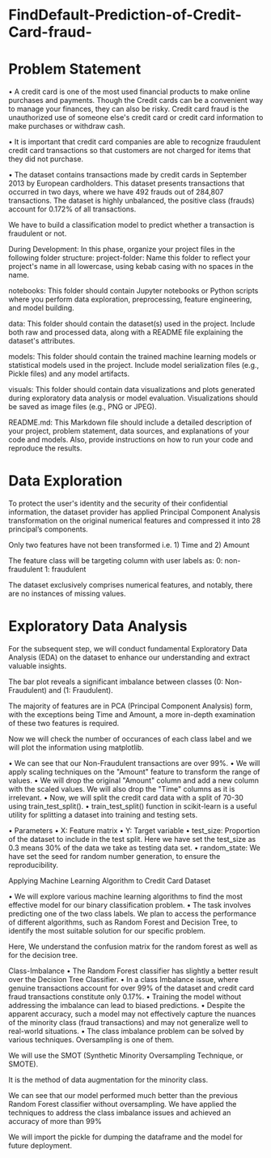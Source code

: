 # FindDefault-Prediction-of-Credit-Card-fraud-

# Problem Statement
• A credit card is one of the most used financial products to make online purchases and payments. Though the Credit cards can be a convenient way to manage your finances, they can also be risky. Credit card fraud is the unauthorized use of someone else's credit card or credit card information to make purchases or withdraw cash.

• It is important that credit card companies are able to recognize fraudulent credit card transactions so that customers are not charged for items that they did not purchase.

• The dataset contains transactions made by credit cards in September 2013 by European cardholders. This dataset presents transactions that occurred in two days, where we have 492 frauds out of 284,807 transactions. The dataset is highly unbalanced, the positive class (frauds) account for 0.172% of all transactions.

We have to build a classification model to predict whether a transaction is fraudulent or not.

During Development: In this phase, organize your project files in the following folder structure: project-folder: Name this folder to reflect your project's name in all lowercase, using kebab casing with no spaces in the name.

notebooks: This folder should contain Jupyter notebooks or Python scripts where you perform data exploration, preprocessing, feature engineering, and model building.

data: This folder should contain the dataset(s) used in the project. Include both raw and processed data, along with a README file explaining the dataset's attributes.

models: This folder should contain the trained machine learning models or statistical models used in the project. Include model serialization files (e.g., Pickle files) and any model artifacts.

visuals: This folder should contain data visualizations and plots generated during exploratory data analysis or model evaluation. Visualizations should be saved as image files (e.g., PNG or JPEG).

README.md: This Markdown file should include a detailed description of your project, problem statement, data sources, and explanations of your code and models. Also, provide instructions on how to run your code and reproduce the results.

# Data Exploration

To protect the user's identity and the security of their confidential information, the dataset provider has applied Principal Component Analysis transformation on the original numerical features and compressed it into 28 principal’s components.

Only two features have not been transformed i.e. 1) Time and 2) Amount

The feature class will be targeting column with user labels as: 0: non-fraudulent 1: fraudulent

The dataset exclusively comprises numerical features, and notably, there are no instances of missing values.

# Exploratory Data Analysis

For the subsequent step, we will conduct fundamental Exploratory Data Analysis (EDA) on the dataset to enhance our understanding and extract valuable insights.

The bar plot reveals a significant imbalance between classes (0: Non-Fraudulent) and (1: Fraudulent).

The majority of features are in PCA (Principal Component Analysis) form, with the exceptions being Time and Amount, a more in-depth examination of these two features is required.

Now we will check the number of occurances of each class label and we will plot the information using matplotlib.

• We can see that our Non-Fraudulent transactions are over 99%. • We will apply scaling techniques on the "Amount" feature to transform the range of values. • We will drop the original "Amount" column and add a new column with the scaled values. We will also drop the "Time" columns as it is irrelevant. • Now, we will split the credit card data with a split of 70-30 using train_test_split(). • train_test_split() function in scikit-learn is a useful utility for splitting a dataset into training and testing sets.

• Parameters • X: Feature matrix • Y: Target variable • test_size: Proportion of the dataset to include in the test split. Here we have set the test_size as 0.3 means 30% of the data we take as testing data set. • random_state: We have set the seed for random number generation, to ensure the reproducibility.

Applying Machine Learning Algorithm to Credit Card Dataset

• We will explore various machine learning algorithms to find the most effective model for our binary classification problem. • The task involves predicting one of the two class labels. We plan to access the performance of different algorithms, such as Random Forest and Decision Tree, to identify the most suitable solution for our specific problem.

Here, We understand the confusion matrix for the random forest as well as for the decision tree.

Class-Imbalance • The Random Forest classifier has slightly a better result over the Decision Tree Classifier. • In a class Imbalance issue, where genuine transactions account for over 99% of the dataset and credit card fraud transactions constitute only 0.17%. • Training the model without addressing the imbalance can lead to biased predictions. • Despite the apparent accuracy, such a model may not effectively capture the nuances of the minority class (fraud transactions) and may not generalize well to real-world situations. • The class imbalance problem can be solved by various techniques. Oversampling is one of them.

We will use the SMOT (Synthetic Minority Oversampling Technique, or SMOTE).

It is the method of data augmentation for the minority class.

We can see that our model performed much better than the previous Random Forest classifier without oversampling. We have applied the techniques to address the class imbalance issues and achieved an accuracy of more than 99%

We will import the pickle for dumping the dataframe and the model for future deployment.
